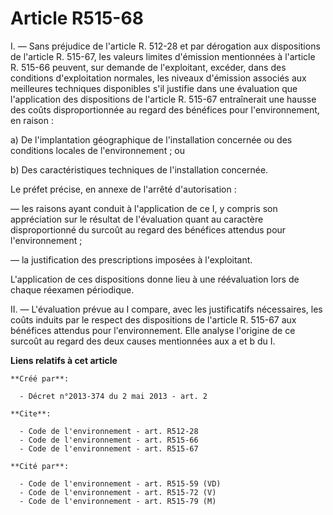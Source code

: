 # Article R515-68

I. ― Sans préjudice de l'article R. 512-28 et par dérogation aux dispositions de l'article R. 515-67, les valeurs limites
d'émission mentionnées à l'article R. 515-66 peuvent, sur demande de l'exploitant, excéder, dans des conditions
d'exploitation normales, les niveaux d'émission associés aux meilleures techniques disponibles s'il justifie dans une
évaluation que l'application des dispositions de l'article R. 515-67 entraînerait une hausse des coûts disproportionnée au
regard des bénéfices pour l'environnement, en raison : 

a) De l'implantation géographique de l'installation concernée ou des conditions locales de l'environnement ; ou 

b) Des caractéristiques techniques de l'installation concernée. 

Le préfet précise, en annexe de l'arrêté d'autorisation : 

― les raisons ayant conduit à l'application de ce I, y compris son appréciation sur le résultat de l'évaluation quant au
caractère disproportionné du surcoût au regard des bénéfices attendus pour l'environnement ; 

― la justification des prescriptions imposées à l'exploitant. 

L'application de ces dispositions donne lieu à une réévaluation lors de chaque réexamen périodique. 

II. ― L'évaluation prévue au I compare, avec les justificatifs nécessaires, les coûts induits par le respect des dispositions
de l'article R. 515-67 aux bénéfices attendus pour l'environnement. Elle analyse l'origine de ce surcoût au regard des deux
causes mentionnées aux a et b du I.

**Liens relatifs à cet article**

	**Créé par**:

	  - Décret n°2013-374 du 2 mai 2013 - art. 2

	**Cite**:

	  - Code de l'environnement - art. R512-28
	  - Code de l'environnement - art. R515-66
	  - Code de l'environnement - art. R515-67

	**Cité par**:

	  - Code de l'environnement - art. R515-59 (VD)
	  - Code de l'environnement - art. R515-72 (V)
	  - Code de l'environnement - art. R515-79 (M)
